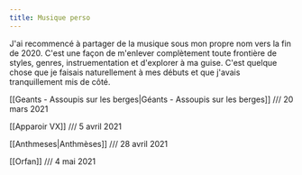 ```yaml
---
title: Musique perso
---
```


J'ai recommencé à partager de la musique sous mon propre nom vers la fin de 2020. C'est une façon de m'enlever complètement toute frontière de styles, genres, instruementation et d'explorer à ma guise. C'est quelque chose que je faisais naturellement à mes débuts et que j'avais tranquillement mis de côté.

[[Geants - Assoupis sur les berges|Géants - Assoupis sur les berges]] /// 20 mars 2021 <br>

[[Apparoir VX]] /// 5 avril 2021 <br>

[[Anthmeses|Anthmèses]] /// 28 avril 2021 <br>

[[Orfan]] /// 4 mai 2021 <br>